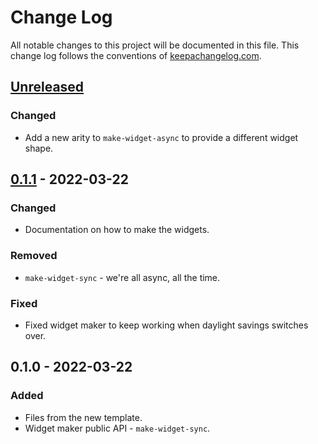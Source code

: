 # Change Log
All notable changes to this project will be documented in this file. This change log follows the conventions of [keepachangelog.com](http://keepachangelog.com/).

## [Unreleased]
### Changed
- Add a new arity to `make-widget-async` to provide a different widget shape.

## [0.1.1] - 2022-03-22
### Changed
- Documentation on how to make the widgets.

### Removed
- `make-widget-sync` - we're all async, all the time.

### Fixed
- Fixed widget maker to keep working when daylight savings switches over.

## 0.1.0 - 2022-03-22
### Added
- Files from the new template.
- Widget maker public API - `make-widget-sync`.

[Unreleased]: https://sourcehost.site/your-name/clj-ping/compare/0.1.1...HEAD
[0.1.1]: https://sourcehost.site/your-name/clj-ping/compare/0.1.0...0.1.1
